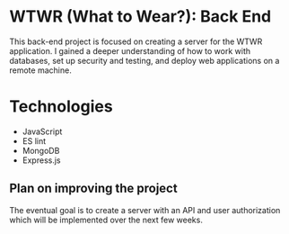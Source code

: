 # WTWR (What to Wear?): Back End

This back-end project is focused on creating a server for the WTWR application. I gained a deeper understanding of how to work with databases, set up security and testing, and deploy web applications on a remote machine.

# Technologies

- JavaScript
- ES lint
- MongoDB
- Express.js

## Plan on improving the project

The eventual goal is to create a server with an API and user authorization which will be implemented over the next few weeks.
